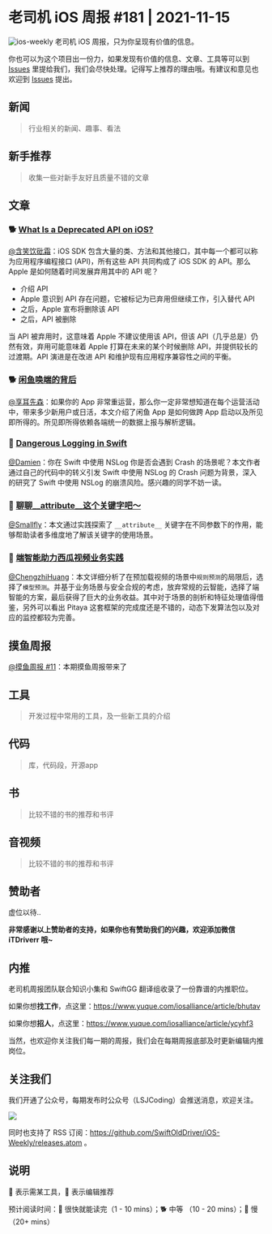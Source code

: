 # 老司机 iOS 周报 #181 | 2021-11-15

![ios-weekly](https://github.com/SwiftOldDriver/iOS-Weekly/blob/master/assets/ios-weekly.png?raw=true)
老司机 iOS 周报，只为你呈现有价值的信息。

你也可以为这个项目出一份力，如果发现有价值的信息、文章、工具等可以到 [Issues](https://github.com/SwiftOldDriver/iOS-Weekly/issues) 里提给我们，我们会尽快处理。记得写上推荐的理由哦。有建议和意见也欢迎到 [Issues](https://github.com/SwiftOldDriver/iOS-Weekly/issues) 提出。

## 新闻

> 行业相关的新闻、趣事、看法

## 新手推荐

> 收集一些对新手友好且质量不错的文章

## 文章

### 🐕 [What Is a Deprecated API on iOS?](https://pspdfkit.com/blog/2021/what-is-a-deprecated-api-on-ios/)

[@含笑饮砒霜](https://weibo.com/chinafishnews/)：iOS SDK 包含大量的类、方法和其他接口，其中每一个都可以称为应用程序编程接口 (API)，所有这些 API 共同构成了 iOS SDK 的 API。那么 Apple 是如何随着时间发展弃用其中的 API 呢？

- 介绍 API
- Apple 意识到 API 存在问题，它被标记为已弃用但继续工作，引入替代 API
- 之后，Apple 宣布将删除该 API
- 之后，API 被删除

当 API 被弃用时，这意味着 Apple 不建议使用该 API，但该 API（几乎总是）仍然有效，弃用可能意味着 Apple 打算在未来的某个时候删除 API，并提供较长的过渡期。API 演进是在改进 API 和维护现有应用程序兼容性之间的平衡。

### 🐕 [闲鱼唤端的背后](https://mp.weixin.qq.com/s/MQ2XlroLF6vhM7qP1H-tBQ)

[@享耳先森](https://github.com/iblacksun)：如果你的 App 非常重运营，那么你一定非常想知道在每个运营活动中，带来多少新用户或日活，本文介绍了闲鱼 App 是如何做跨 App 启动以及所见即所得的。所见即所得依赖各端统一的数据上报与解析逻辑。

### 🐎 [Dangerous Logging in Swift](https://indiestack.com/2021/10/dangerous-logging-in-swift/)

[@Damien](https://github.com/ZengyiMa)：你在 Swift 中使用 NSLog 你是否会遇到 Crash 的场景呢？本文作者通过自己的代码中的转义引发 Swift 中使用 NSLog 的 Crash 问题为背景，深入的研究了 Swift 中使用 NSLog 的崩溃风险。感兴趣的同学不妨一读。

### 🐎 [聊聊__attribute__这个关键字吧～](https://mp.weixin.qq.com/s/FTC-IYVCqzGU-00nj5bVfw)
[@Smallfly](https://github.com/iostalks)：本文通过实践探索了 `__attribute__` 关键字在不同参数下的作用，能够帮助读者多维度地了解该关键字的使用场景。

### 🐎 [端智能助力西瓜视频业务实践](https://mp.weixin.qq.com/s/qiVCG2ME8ppzia34txN9Rw)

[@ChengzhiHuang](https://github.com/ChengzhiHuang)：本文详细分析了在预加载视频的场景中``规则预测``的局限后，选择了``模型预测``。并基于业务场景与安全合规的考虑，放弃常规的云智能，选择了端智能的方案，最后获得了巨大的业务收益。其中对于场景的剖析和特征处理值得借鉴，另外可以看出 Pitaya 这套框架的完成度还是不错的，动态下发算法包以及对应的监控都较为完善。

## 摸鱼周报

[@摸鱼周报 #11](https://mp.weixin.qq.com/s/hE9wYlLX8F1sKjIF5eIPVQ)：本期摸鱼周报带来了

## 工具

> 开发过程中常用的工具，及一些新工具的介绍

## 代码

> 库，代码段，开源app

## 书

> 比较不错的书的推荐和书评

## 音视频

> 比较不错的书的推荐和书评

## 赞助者

虚位以待..

**非常感谢以上赞助者的支持，如果你也有赞助我们的兴趣，欢迎添加微信 iTDriverr 哦~**

## 内推

老司机周报团队联合知识小集和 SwiftGG 翻译组收录了一份靠谱的内推职位。

如果你想**找工作**，点这里：https://www.yuque.com/iosalliance/article/bhutav

如果你想**招人**，点这里：https://www.yuque.com/iosalliance/article/ycyhf3

当然，也欢迎你关注我们每一期的周报，我们会在每期周报底部及时更新编辑内推岗位。

## 关注我们

我们开通了公众号，每期发布时公众号（LSJCoding）会推送消息，欢迎关注。

![](https://github.com/SwiftOldDriver/iOS-Weekly/blob/master/assets/qrcode_for_wechat.jpg?raw=true)

同时也支持了 RSS 订阅：https://github.com/SwiftOldDriver/iOS-Weekly/releases.atom 。

## 说明

🚧 表示需某工具，🌟 表示编辑推荐

预计阅读时间：🐎 很快就能读完（1 - 10 mins）；🐕 中等 （10 - 20 mins）；🐢 慢（20+ mins）

